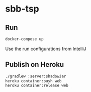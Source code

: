 # sbb-tsp

## Run

```bash
docker-compose up
```

Use the run configurations from IntelliJ

## Publish on Heroku

```bash
./gradlew :server:shadowJar
heroku container:push web
heroku container:release web
```
